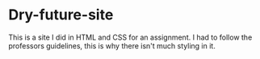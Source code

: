 # Dry-future-site
This is a site I did in HTML and CSS for an assignment. I had to follow the professors guidelines, this is why there isn't much styling in it.
